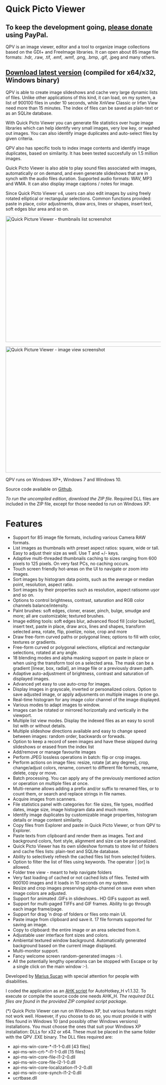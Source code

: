 <h1>Quick Picto Viewer</h1>

<h2>To keep the development going, <a href="https://www.paypal.me/MariusSucan/10">please donate</a> using PayPal.</h2>

<p>QPV is an image viewer, editor and a tool to organize image collections based on the GDI+ and FreeImage libraries. It can open about 85 image file formats: .hdr, .raw, .tif, .emf, .wmf, .png, .bmp, .gif, .jpeg and many others.</p>

<h2><a href="http://marius.sucan.ro/media/files/blog/ahk-scripts/quick-picto-viewer-compiled.zip">Download latest version</a> (compiled for x64/x32, Windows binary)</h2>

<p>QPV is able to create image slideshows and cache very large dynamic lists of files. Unlike other applications of this kind, it can load, on my system, a list of 900100 files in under 10 seconds, while XnView Classic or Irfan View need more than 15 minutes. The index of files can be saved as plain-text or as an SQLite database.</p>

<p>With Quick Picto Viewer you can generate file statistics over huge image libraries which can help identify very small images, very low key, or washed out images. You can also identify image duplicates and auto-select files by given criteria.</p>

<p>QPV also has specific tools to index image contents and identify image duplicates, based on similarity. It has been tested succesfully on 1.5 million images.</p>

<p>Quick Picto Viewer is also able to play sound files associated with images, automatically or on demand, and even generate slideshows that are in synch with the audio files duration. Supported audio formats: WAV, MP3 and WMA. It can also display image captions / notes for image.</p>

<p>Since Quick Picto Viewer v4, users can also edit images by using freely rotated elliptical or rectangular selections. Common functions provided: paste in place, color adjustments, draw arcs, lines or shapes, insert text, soft edges blur area and so on.</p>

<p width="600" height="410"><img width="600" height="410" alt="Quick Picture Viewer - thumbnails list screenshot" src="http://marius.sucan.ro/media/files/blog/ahk-scripts/images/qpv-screenshot1.jpg"></p>

<p width="600" height="410"><img width="600" height="410" alt="Quick Picture Viewer - image view screenshot" src="http://marius.sucan.ro/media/files/blog/ahk-scripts/images/qpv-screenshot2.jpg"></p>



<p>QPV runs on Windows XP*, Windows 7 and Windows 10.</p>

<p>Source code available on <a href="https://github.com/marius-sucan/Quick-Picto-Viewer">Github</a>.</p>

<p><em>To run the uncompiled edition, download the ZIP file.</em> Required DLL files are included in the ZIP file, except for those needed to run on Windows XP.</p>

<h1>Features</h1>

<ul>
<li>Support for 85 image file formats, including various Camera RAW formats.</li>
<li>List images as thumbnails with preset aspect ratios: square, wide or tall. Easy to adjust their size as well. Use T and +/- keys.</li>
<li>Adaptive multi-threaded thumbnails caching to sizes ranging from 600 pixels to 125 pixels. On very fast PCs, no caching occurs.</li>
<li>Touch screen friendly hot-areas on the UI to navigate or zoom into images.</li>
<li>Sort images by histogram data points, such as the average or median point, resolution, aspect ratio.</li>
<li>Sort images by their properties such as resolution, aspect ratisomn ușor and so on.</li>
<li>Options to control brightness, contrast, saturation and RGB color channels balance/intensity.</li>
<li>Paint brushes: soft edges, cloner, eraser, pinch, bulge, smudge and more; all are customizable; textured brushes.</li>
<li>Image editing tools: soft edges blur, advanced flood fill [color bucket], insert text, paste in place, draw arcs, lines and shapes, transform selected area, rotate, flip, pixelize, noise, crop and more</li>
<li>Draw free-form curved paths or polygonal lines; options to fill with color, textures or gradients.</li>
<li>Free-form curved or polygonal selections, elliptical and rectangular selections, rotated at any angle.</li>
<li>18 blending modes and alpha masking support on paste in place or when using the transform tool on a selected area. The mask can be a gradient [linear, box, radial], an image file or a previously drawn path.</li>
<li>Adaptive auto-adjustment of brightness, contrast and saturation of displayed images.</li>
<li>Advanced yet easy to use auto-crop for images.</li>
<li>Display images in grayscale, inverted or personalized colors. Option to save adjusted image, or apply adjusments on multiple images in one go.</li>
<li>Real-time histogram for any image color channel of the image displayed.</li>
<li>Various modes to adapt images to window.</li>
<li>Images can be rotated or mirrored horizontally and vertically in the viewport.</li>
<li>Multiple list view modes. Display the indexed files as an easy to scroll list with or without details.</li>
<li>Multiple slideshow directions available and easy to change speed between images: random order, backwards or forwads.</li>
<li>Option to keep a record of seen images and have these skipped during slideshows or erased from the index list</li>
<li>Add/remove or manage favourite images</li>
<li>Perform JPEG lossless operations in batch: flip or crop images.</li>
<li>Perform actions on image files: resize, rotate [at any degree], crop, change/adjust colors, rename, convert to different file formats, rename, delete, copy or move.</li>
<li>Batch processing. You can apply any of the previously mentioned action or operation on multiple files at once.</li>
<li>Multi-rename allows adding a prefix and/or suffix to renamed files, or to count them, or search and replace strings in file names.</li>
<li>Acquire images from scanners.</li>
<li>File statistics panel with categories for: file sizes, file types, modified dates, image size, image histogram data and much more.</li>
<li>Identify image duplicates by customizable image properties, histogram details or image content similarity.</li>
<li>Copy files from Explorer and paste in Quick Picto Viewer, or from QPV to Explorer.</li>
<li>Paste texts from clipboard and render them as images. Text and background colors, font style, alignment and size can be personalized.</li>
<li>Quick Picto Viewer has its own slideshow formats to store list of folders and cache files lists: plain-text and SQLite database.</li>
<li>Ability to selectively refresh the cached files list from selected folders.</li>
<li>Option to filter the list of files using keywords. The operator | [or] is allowed.</li>
<li>Folder tree view - meant to help navigate folders</li>
<li>Very fast loading of cached or not cached lists of files. Tested with 900100 images and it loads in 10 seconds on my system.</li>
<li>Resize and crop images preserving alpha-channel on save even when image colors are adjusted.</li>
<li>Support for animated .GIFs in slideshows.. HD GIFs support as well.</li>
<li>Support for multi-paged TIFFs and GIF frames. Ability to go through each image frame/page.</li>
<li>Support for drag 'n drop of folders or files onto main UI.</li>
<li>Paste image from clipboard and save it. 17 file formats supported for saving an image.</li>
<li>Copy to clipboard: the entire image or an area selected from it.</li>
<li>Adjustable user interface font sizes and colors.</li>
<li>Ambiental textured window background. Automatically generated background based on the current image displayed.</li>
<li>Multi-monitor support.</li>
<li>Fancy welcome screen random-generated images :-).</li>
<li>All the potentially lengthy operations can be stopped with Escape or by a single click on the main window :-).</li>
</ul> 

<p>Developed by <a href="http://marius.sucan.ro/">Marius Șucan</a> with special attention for people with disabilities.</p>

<p>I coded the application as an <a href="https://autohotkey.com/">AHK script</a> for AutoHotkey_H v1.1.32. To execute or compile the source code one needs AHK_H. <em>The required DLL files are found in the provided ZIP compiled script package</em>.</p>

<p>(*) Quick Picto Viewer can run on Windows XP, but various features might not work well. However, if you choose to do so, you must provide it with files found in Windows 10 (and possibly other Windows versions) installations. You must choose the ones that suit your Windows XP installation: DLLs for x32 or x64. These must be placed in the same folder with the QPV .EXE binary. The DLL files required are:</p>
<ul>
<li>api-ms-win-core-*-l1-1-0.dll [43 files]</li>
<li>api-ms-win-crt-*-l1-1-0.dll [15 files]</li>
<li>api-ms-win-core-file-l1-2-0.dll</li>
<li>api-ms-win-core-file-l2-1-0.dll</li>
<li>api-ms-win-core-localization-l1-2-0.dll</li>
<li>api-ms-win-core-synch-l1-2-0.dll</li>
<li>ucrtbase.dll</li>
</ul>
